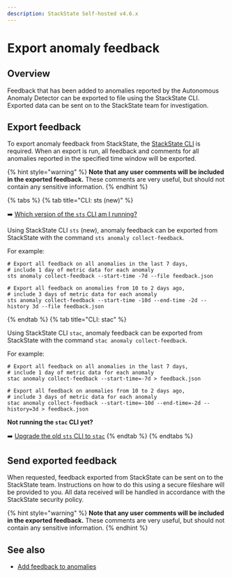 ```yaml
---
description: StackState Self-hosted v4.6.x
---
```


# Export anomaly feedback

## Overview

Feedback that has been added to anomalies reported by the Autonomous Anomaly Detector can be exported to file using the StackState CLI. Exported data can be sent on to the StackState team for investigation.

## Export feedback

To export anomaly feedback from StackState, the [StackState CLI](/setup/cli/README.md) is required. When an export is run, all feedback and comments for all anomalies reported in the specified time window will be exported.

{% hint style="warning" %}
**Note that any user comments will be included in the exported feedback.** These comments are very useful, but should not contain any sensitive information.
{% endhint %}

{% tabs %}
{% tab title="CLI: sts (new)" %}

➡️ [Which version of the `sts` CLI am I running?](/setup/cli/cli-comparison.md#which-version-of-the-cli-am-i-running)

Using StackState CLI `sts` (new), anomaly feedback can be exported from StackState with the command `sts anomaly collect-feedback`. 

For example:

```commandline
# Export all feedback on all anomalies in the last 7 days,
# include 1 day of metric data for each anomaly
sts anomaly collect-feedback --start-time -7d --file feedback.json

# Export all feedback on anomalies from 10 to 2 days ago,
# include 3 days of metric data for each anomaly
sts anomaly collect-feedback --start-time -10d --end-time -2d --history 3d --file feedback.json
```
{% endtab %}
{% tab title="CLI: stac" %}

Using StackState CLI `stac`, anomaly feedback can be exported from StackState with the command `stac anomaly collect-feedback`. 

For example:

```commandline
# Export all feedback on all anomalies in the last 7 days,
# include 1 day of metric data for each anomaly
stac anomaly collect-feedback --start-time=-7d > feedback.json

# Export all feedback on anomalies from 10 to 2 days ago,
# include 3 days of metric data for each anomaly
stac anomaly collect-feedback --start-time=-10d --end-time=-2d --history=3d > feedback.json
```
**Not running the `stac` CLI yet?**

➡️ [Upgrade the old `sts` CLI to `stac`](/setup/cli/cli-stac.md#upgrade)
{% endtab %}
{% endtabs %}

## Send exported feedback

When requested, feedback exported from StackState can be sent on to the StackState team. Instructions on how to do this using a secure fileshare will be provided to you. All data received will be handled in accordance with the StackState security policy.

{% hint style="warning" %}
**Note that any user comments will be included in the exported feedback.** These comments are very useful, but should not contain any sensitive information.
{% endhint %}

## See also

* [Add feedback to anomalies](/stackpacks/add-ons/aad.md#anomaly-feedback)

